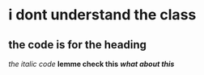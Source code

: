# i dont understand the class
## the code is for the heading
*the italic code*
**lemme check this**
***what about this***